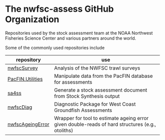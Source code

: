 # The nwfsc-assess GitHub Organization

Repositories used by the stock assessment team at the NOAA Northwest
Fisheries Science Center and various partners around the world.

Some of the commonly used repositories include

repository | use
-- | --
[nwfscSurvey](https://github.com/nwfsc-assess/nwfscSurvey) | Analysis of the NWFSC trawl surveys
[PacFIN.Utilities](https://github.com/nwfsc-assess/PacFIN.Utilities) | Manipulate data from the PacFIN database for assessments
[sa4ss](https://github.com/nwfsc-assess/sa4ss) | Generate a stock assessment document from Stock Synthesis output
[nwfscDiag](https://github.com/nwfsc-assess/nwfscDiag) | Diagnostic Package for West Coast Groundfish Assessments
[nwfscAgeingError](https://github.com/nwfsc-assess/nwfscAgeingError) | Wrapper for tool to estimate ageing error given double-reads of hard structures (e.g., otoliths)
